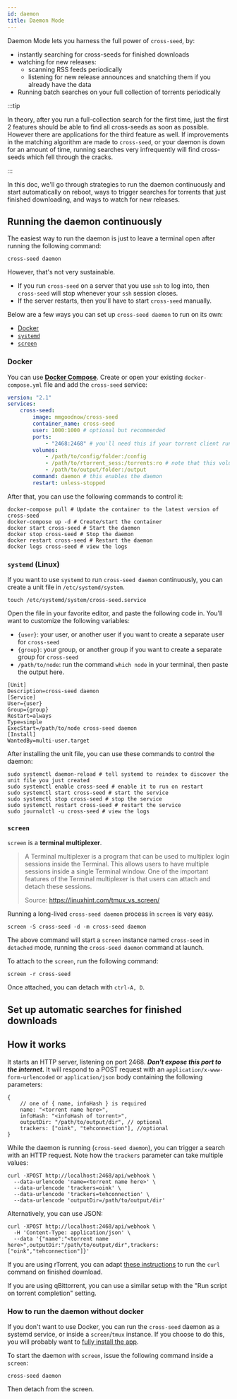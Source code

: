 ```yaml
---
id: daemon
title: Daemon Mode
---
```


Daemon Mode lets you harness the full power of `cross-seed`, by:

-   instantly searching for cross-seeds for finished downloads
-   watching for new releases:
    -   scanning RSS feeds periodically
    -   listening for new release announces and snatching them if you already
        have the data
-   Running batch searches on your full collection of torrents periodically

:::tip

In theory, after you run a full-collection search for the first time, just the
first 2 features should be able to find all cross-seeds as soon as possible.
However there are applications for the third feature as well. If improvements in
the matching algorithm are made to `cross-seed`, or your daemon is down for an
amount of time, running searches very infrequently will find cross-seeds which
fell through the cracks.

:::

In this doc, we'll go through strategies to run the daemon continuously and
start automatically on reboot, ways to trigger searches for torrents that just
finished downloading, and ways to watch for new releases.

## Running the daemon continuously

The easiest way to run the daemon is just to leave a terminal open after running
the following command:

```shell
cross-seed daemon
```

However, that's not very sustainable.

-   If you run `cross-seed` on a server that you use `ssh` to log into, then
    `cross-seed` will stop whenever your `ssh` session closes.
-   If the server restarts, then you'll have to start `cross-seed` manually.

Below are a few ways you can set up `cross-seed daemon` to run on its own:

-   [Docker](#docker)
-   [`systemd`](#systemd-linux)
-   [`screen`](#screen)

### Docker

You can use [**Docker Compose**](https://docs.docker.com/compose/install).
Create or open your existing `docker-compose.yml` file and add the `cross-seed`
service:

```yaml
version: "2.1"
services:
    cross-seed:
        image: mmgoodnow/cross-seed
        container_name: cross-seed
        user: 1000:1000 # optional but recommended
        ports:
            - "2468:2468" # you'll need this if your torrent client runs outside of Docker
        volumes:
            - /path/to/config/folder:/config
            - /path/to/rtorrent_sess:/torrents:ro # note that this volume can and should be mounted read-only
            - /path/to/output/folder:/output
        command: daemon # this enables the daemon
        restart: unless-stopped
```

After that, you can use the following commands to control it:

```shell
docker-compose pull # Update the container to the latest version of cross-seed
docker-compose up -d # Create/start the container
docker start cross-seed # Start the daemon
docker stop cross-seed # Stop the daemon
docker restart cross-seed # Restart the daemon
docker logs cross-seed # view the logs
```

### `systemd` (Linux)

If you want to use `systemd` to run `cross-seed daemon` continuously, you can
create a unit file in `/etc/systemd/system`.

```shell
touch /etc/systemd/system/cross-seed.service
```

Open the file in your favorite editor, and paste the following code in. You'll
want to customize the following variables:

-   `{user}`: your user, or another user if you want to create a separate user
    for `cross-seed`
-   `{group}`: your group, or another group if you want to create a separate
    group for `cross-seed`
-   `/path/to/node`: run the command `which node` in your terminal, then paste
    the output here.

```unit file (systemd)
[Unit]
Description=cross-seed daemon
[Service]
User={user}
Group={group}
Restart=always
Type=simple
ExecStart=/path/to/node cross-seed daemon
[Install]
WantedBy=multi-user.target
```

After installing the unit file, you can use these commands to control the
daemon:

```shell
sudo systemctl daemon-reload # tell systemd to reindex to discover the unit file you just created
sudo systemctl enable cross-seed # enable it to run on restart
sudo systemctl start cross-seed # start the service
sudo systemctl stop cross-seed # stop the service
sudo systemctl restart cross-seed # restart the service
sudo journalctl -u cross-seed # view the logs
```

### `screen`

`screen` is a **terminal multiplexer**.

> A Terminal multiplexer is a program that can be used to multiplex login
> sessions inside the Terminal. This allows users to have multiple sessions
> inside a single Terminal window. One of the important features of the Terminal
> multiplexer is that users can attach and detach these sessions.
>
> Source: https://linuxhint.com/tmux_vs_screen/

Running a long-lived `cross-seed daemon` process in `screen` is very easy.

```shell
screen -S cross-seed -d -m cross-seed daemon
```

The above command will start a `screen` instance named `cross-seed` in
`detached` mode, running the `cross-seed daemon` command at launch.

To attach to the `screen`, run the following command:

```shell
screen -r cross-seed
```

Once attached, you can detach with `ctrl-A, D`.

## Set up automatic searches for finished downloads

## How it works

It starts an HTTP server, listening on port 2468. **_Don't expose this port to
the internet._** It will respond to a POST request with an
`application/x-www-form-urlencoded` or `application/json` body containing the
following parameters:

```json5
{
	// one of { name, infoHash } is required
	name: "<torrent name here>",
	infoHash: "<infoHash of torrent>",
	outputDir: "/path/to/output/dir", // optional
	trackers: ["oink", "tehconnection"], //optional
}
```

While the daemon is running (`cross-seed daemon`), you can trigger a search with
an HTTP request. Note how the `trackers` parameter can take multiple values:

```shell script
curl -XPOST http://localhost:2468/api/webhook \
  --data-urlencode 'name=<torrent name here>' \
  --data-urlencode 'trackers=oink' \
  --data-urlencode 'trackers=tehconnection' \
  --data-urlencode 'outputDir=/path/to/output/dir'
```

Alternatively, you can use JSON:

```shell script
curl -XPOST http://localhost:2468/api/webhook \
  -H 'Content-Type: application/json' \
  --data '{"name":"<torrent name here>",outputDir:"/path/to/output/dir",trackers:["oink","tehconnection"]}'
```

If you are using rTorrent, you can adapt
[these instructions](https://www.filebot.net/forums/viewtopic.php?p=5316#p5316)
to run the `curl` command on finished download.

If you are using qBittorrent, you can use a similar setup with the "Run script
on torrent completion" setting.

### How to run the daemon without docker

If you don't want to use Docker, you can run the `cross-seed` daemon as a
systemd service, or inside a `screen`/`tmux` instance. If you choose to do this,
you will probably want to
[fully install the app](https://github.com/mmgoodnow/cross-seed#standalone-installation).

To start the daemon with `screen`, issue the following command inside a
`screen`:

```shell script
cross-seed daemon
```

Then detach from the screen.
